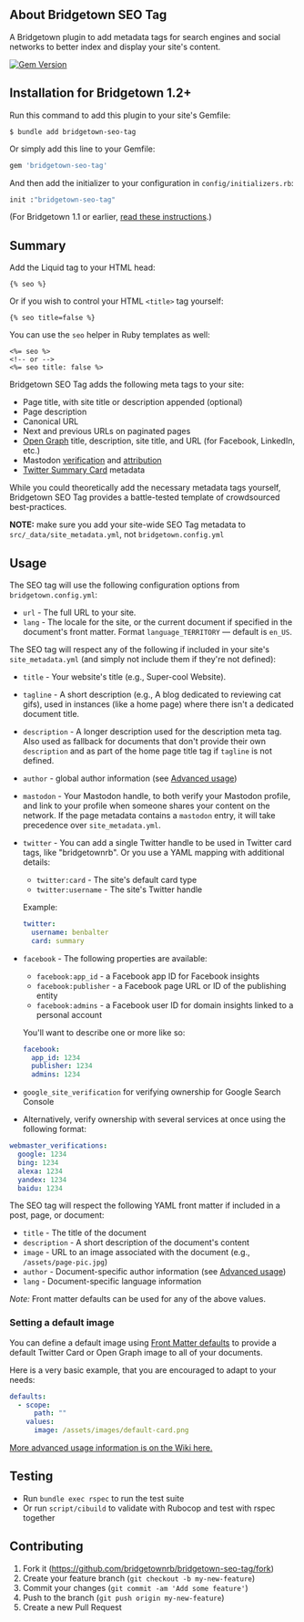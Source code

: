 ## About Bridgetown SEO Tag

A Bridgetown plugin to add metadata tags for search engines and social networks to better index and display your site's content.

[![Gem Version](https://badge.fury.io/rb/bridgetown-seo-tag.svg)](https://badge.fury.io/rb/bridgetown-seo-tag)

## Installation for Bridgetown 1.2+

Run this command to add this plugin to your site's Gemfile:

```shell
$ bundle add bridgetown-seo-tag
```

Or simply add this line to your Gemfile:

```ruby
gem 'bridgetown-seo-tag'
```

And then add the initializer to your configuration in `config/initializers.rb`:

```ruby
init :"bridgetown-seo-tag"
```

(For Bridgetown 1.1 or earlier, [read these instructions](https://github.com/bridgetownrb/bridgetown-seo-tag/tree/v5.0.0).)

## Summary

Add the Liquid tag to your HTML head:

```liquid
{% seo %}
```

Or if you wish to control your HTML `<title>` tag yourself:

```liquid
{% seo title=false %}
```

You can use the `seo` helper in Ruby templates as well:

```erb
<%= seo %>
<!-- or -->
<%= seo title: false %>
```

Bridgetown SEO Tag adds the following meta tags to your site:

* Page title, with site title or description appended (optional)
* Page description
* Canonical URL
* Next and previous URLs on paginated pages
* [Open Graph](https://ogp.me/) title, description, site title, and URL (for Facebook, LinkedIn, etc.)
* Mastodon [verification](https://docs.joinmastodon.org/user/profile/#verification) and [attribution](https://blog.joinmastodon.org/2024/07/highlighting-journalism-on-mastodon/)
* [Twitter Summary Card](https://developer.twitter.com/en/docs/tweets/optimize-with-cards/guides/getting-started) metadata

While you could theoretically add the necessary metadata tags yourself, Bridgetown SEO Tag provides a battle-tested template of crowdsourced best-practices.

**NOTE:** make sure you add your site-wide SEO Tag metadata to `src/_data/site_metadata.yml`, not `bridgetown.config.yml`

## Usage

The SEO tag will use the following configuration options from `bridgetown.config.yml`:

* `url` - The full URL to your site.
* `lang` - The locale for the site, or the current document if specified in the document's front matter. Format `language_TERRITORY` — default is `en_US`.

The SEO tag will respect any of the following if included in your site's `site_metadata.yml` (and simply not include them if they're not defined):

* `title` - Your website's title (e.g., Super-cool Website).
* `tagline` - A short description (e.g., A blog dedicated to reviewing cat gifs), used in instances (like a home page) where there isn't a dedicated document title.
* `description` - A longer description used for the description meta tag. Also used as fallback for documents that don't provide their own `description` and as part of the home page title tag if `tagline` is not defined.
* `author` - global author information (see [Advanced usage](https://github.com/bridgetownrb/bridgetown-seo-tag/wiki/Advanced-Usage#author-information))

* `mastodon` - Your Mastodon handle, to both verify your Mastodon profile, and link to your profile when someone shares your content on the network. If the page metadata contains a `mastodon` entry, it will take precedence over `site_metadata.yml`.

* `twitter` - You can add a single Twitter handle to be used in Twitter card tags, like "bridgetownrb". Or you use a YAML mapping with additional details:
  * `twitter:card` - The site's default card type
  * `twitter:username` - The site's Twitter handle

  Example:

  ```yml
  twitter:
    username: benbalter
    card: summary
  ```

* `facebook` - The following properties are available:
  * `facebook:app_id` - a Facebook app ID for Facebook insights
  * `facebook:publisher` - a Facebook page URL or ID of the publishing entity
  * `facebook:admins` - a Facebook user ID for domain insights linked to a personal account

  You'll want to describe one or more like so:

  ```yml
  facebook:
    app_id: 1234
    publisher: 1234
    admins: 1234
  ```

* `google_site_verification` for verifying ownership for Google Search Console
* Alternatively, verify ownership with several services at once using the following format:

```yml
webmaster_verifications:
  google: 1234
  bing: 1234
  alexa: 1234
  yandex: 1234
  baidu: 1234
```

The SEO tag will respect the following YAML front matter if included in a post, page, or document:

* `title` - The title of the document
* `description` - A short description of the document's content
* `image` - URL to an image associated with the document (e.g., `/assets/page-pic.jpg`)
* `author` - Document-specific author information (see [Advanced usage](https://github.com/bridgetownrb/bridgetown-seo-tag/wiki/Advanced-Usage#author-information))
* `lang` - Document-specific language information

*Note:* Front matter defaults can be used for any of the above values.

### Setting a default image

You can define a default image using [Front Matter defaults](https://www.bridgetownrb.com/docs/content/front-matter-defaults/) to provide a default Twitter Card or Open Graph image to all of your documents.

Here is a very basic example, that you are encouraged to adapt to your needs:

```yml
defaults:
  - scope:
      path: ""
    values:
      image: /assets/images/default-card.png
```

[More advanced usage information is on the Wiki here.](https://github.com/bridgetownrb/bridgetown-seo-tag/wiki/Advanced-Usage)

## Testing

* Run `bundle exec rspec` to run the test suite
* Or run `script/cibuild` to validate with Rubocop and test with rspec together

## Contributing

1. Fork it (https://github.com/bridgetownrb/bridgetown-seo-tag/fork)
2. Create your feature branch (`git checkout -b my-new-feature`)
3. Commit your changes (`git commit -am 'Add some feature'`)
4. Push to the branch (`git push origin my-new-feature`)
5. Create a new Pull Request
